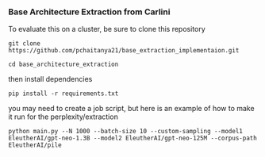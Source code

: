 ### Base Architecture Extraction from Carlini

To evaluate this on a cluster, be sure to clone this repository

```git clone https://github.com/pchaitanya21/base_extraction_implementaion.git```

```cd base_architecture_extraction```

then install dependencies 

```pip install -r requirements.txt```

you may need to create a job script, but here is an example of how to make it run for the perplexity/extraction

```python main.py --N 1000 --batch-size 10 --custom-sampling --model1 EleutherAI/gpt-neo-1.3B --model2 EleutherAI/gpt-neo-125M --corpus-path EleutherAI/pile```